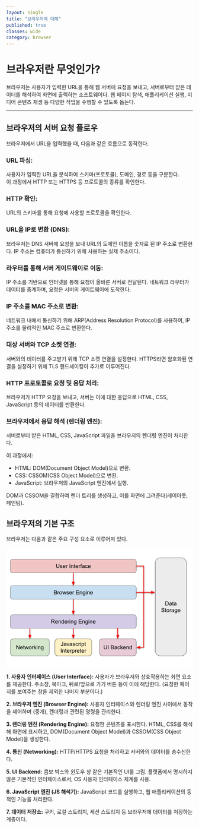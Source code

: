 ```yaml
---
layout: single
title: "브라우저에 대해"
published: true
classes: wide
category: browser
---
```


# 브라우저란 무엇인가?

브라우저는 사용자가 입력한 URL을 통해 웹 서버에 요청을 보내고, 서버로부터 받은 데이터를 해석하여 화면에 출력하는 소프트웨어다. 웹 페이지 탐색, 애플리케이션 실행, 미디어 콘텐츠 재생 등 다양한 작업을 수행할 수 있도록 돕는다.

<!-- 브라우저는 페이지를 다운로드하기 위해 응용 계층의 HTTP 프로토콜을 이용해 데이터를 송신/수신한다. -->

- - -

## 브라우저의 서버 요청 플로우

브라우저에서 URL을 입력했을 때, 다음과 같은 흐름으로 동작한다.

<!-- 이미지 -->

### URL 파싱:

사용자가 입력한 URL을 분석하여 스키마(프로토콜), 도메인, 경로 등을 구분한다.  
이 과정에서 HTTP 또는 HTTPS 등 프로토콜의 종류를 확인한다.

<!-- 구분 예시 -->

### HTTP 확인:

URL의 스키마를 통해 요청에 사용할 프로토콜을 확인한다.

<!--
[HSTS 목록 조회]

HTTP 대신 HTTPS만을 사용하여 통신해야한다고 웹사이트가 브라우저에 알리는 보안 기능.
만약 HTTP로 요청이 왔다면 HTTP 응답 헤더에 "Strict Transport Security"라는 필드를 포함하여 응답.
이를 확인한 브라우저는 해당 서버에 요청할 때 HTTPS만을 통해 통신하게 된다.
-->

<!-- 예를 들어, https라면 보안 연결(암호화)을 위한 추가적인 TLS 핸드셰이킹 과정이 필요하다. -->

<!-- 암호화 관련 -->

### URL을 IP로 변환 (DNS):

브라우저는 DNS 서버에 요청을 보내 URL의 도메인 이름을 숫자로 된 IP 주소로 변환한다.
IP 주소는 컴퓨터가 통신하기 위해 사용하는 실제 주소이다.

<!-- 반환되는 값 -->

### 라우터를 통해 서버 게이트웨이로 이동:

IP 주소를 기반으로 인터넷을 통해 요청이 올바른 서버로 전달된다.
네트워크 라우터가 데이터를 중계하며, 요청은 서버의 게이트웨이에 도착한다.

### IP 주소를 MAC 주소로 변환:

네트워크 내에서 통신하기 위해 ARP(Address Resolution Protocol)를 사용하여,
IP 주소를 물리적인 MAC 주소로 변환한다.

### 대상 서버와 TCP 소켓 연결:

서버와의 데이터를 주고받기 위해 TCP 소켓 연결을 설정한다.
HTTPS라면 암호화된 연결을 설정하기 위해 TLS 핸드셰이킹이 추가로 이루어진다.

<!-- 핸드셰이킹 과정 -->

### HTTP 프로토콜로 요청 및 응답 처리:

브라우저가 HTTP 요청을 보내고, 서버는 이에 대한 응답으로 HTML, CSS, JavaScript 등의 데이터를 반환한다.

### 브라우저에서 응답 해석 (렌더링 엔진):

서버로부터 받은 HTML, CSS, JavaScript 파일을 브라우저의 렌더링 엔진이 처리한다.

이 과정에서:
*    HTML: DOM(Document Object Model)으로 변환.
*    CSS: CSSOM(CSS Object Model)으로 변환.
*    JavaScript: 브라우저의 JavaScript 엔진에서 실행.

DOM과 CSSOM을 결합하여 렌더 트리를 생성하고, 이를 화면에 그려준다(레이아웃, 페인팅).

<!-- 렌더링 과정 자세히 -->


## 브라우저의 기본 구조

브라우저는 다음과 같은 주요 구성 요소로 이루어져 있다.

![BrowserArchitecture](../assets/img/browser-architecture.png)

**1. 사용자 인터페이스 (User Interface):**
사용자가 브라우저와 상호작용하는 화면 요소를 제공한다. 주소창, 북마크, 뒤로/앞으로 가기 버튼 등이 이에 해당한다. (요청한 페이지를 보여주는 창을 제외한 나머지 부분이다.)

**2. 브라우저 엔진 (Browser Engine):**
사용자 인터페이스와 렌더링 엔진 사이에서 동작을 제어하며 (중개), 렌더링과 관련된 명령을 관리한다.

**3. 렌더링 엔진 (Rendering Engine):**
요청한 콘텐츠를 표시한다. HTML, CSS를 해석해 화면에 표시하고, DOM(Document Object Model)과 CSSOM(CSS Object Model)을 생성한다.

**4. 통신 (Networking):**
HTTP/HTTPS 요청을 처리하고 서버와의 데이터를 송수신한다.

**5. UI Backend:**
콤보 박스와 윈도우 창 같은 기본적인 UI를 그림. 플랫폼에서 명시하지 않은 기본적인 인터페이스로서, OS 사용자 인터페이스 체계를 사용.

**6. JavaScript 엔진 (JS 해석기):**
JavaScript 코드를 실행하고, 웹 애플리케이션의 동적인 기능을 처리한다.

**7. 데이터 저장소:**
쿠키, 로컬 스토리지, 세션 스토리지 등 브라우저에 데이터를 저장하는 계층이다.


<!--
<details>
<summary>접기/펼치기 버튼</summary>
<div markdown="1">

|제목|내용|
|--|--|
|1|1|
|2|10|

</div>
</details>
-->
